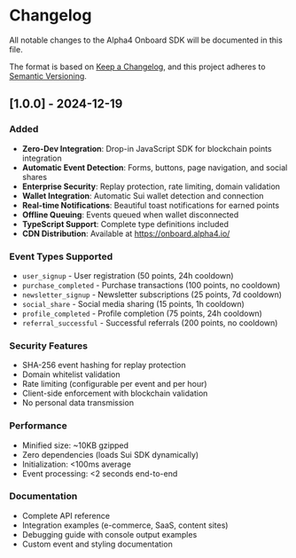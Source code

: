 # Changelog

All notable changes to the Alpha4 Onboard SDK will be documented in this file.

The format is based on [Keep a Changelog](https://keepachangelog.com/en/1.0.0/),
and this project adheres to [Semantic Versioning](https://semver.org/spec/v2.0.0.html).

## [1.0.0] - 2024-12-19

### Added
- **Zero-Dev Integration**: Drop-in JavaScript SDK for blockchain points integration
- **Automatic Event Detection**: Forms, buttons, page navigation, and social shares
- **Enterprise Security**: Replay protection, rate limiting, domain validation
- **Wallet Integration**: Automatic Sui wallet detection and connection
- **Real-time Notifications**: Beautiful toast notifications for earned points
- **Offline Queuing**: Events queued when wallet disconnected
- **TypeScript Support**: Complete type definitions included
- **CDN Distribution**: Available at https://onboard.alpha4.io/

### Event Types Supported
- `user_signup` - User registration (50 points, 24h cooldown)
- `purchase_completed` - Purchase transactions (100 points, no cooldown)
- `newsletter_signup` - Newsletter subscriptions (25 points, 7d cooldown)
- `social_share` - Social media sharing (15 points, 1h cooldown)
- `profile_completed` - Profile completion (75 points, 24h cooldown)
- `referral_successful` - Successful referrals (200 points, no cooldown)

### Security Features
- SHA-256 event hashing for replay protection
- Domain whitelist validation
- Rate limiting (configurable per event and per hour)
- Client-side enforcement with blockchain validation
- No personal data transmission

### Performance
- Minified size: ~10KB gzipped
- Zero dependencies (loads Sui SDK dynamically)
- Initialization: <100ms average
- Event processing: <2 seconds end-to-end

### Documentation
- Complete API reference
- Integration examples (e-commerce, SaaS, content sites)
- Debugging guide with console output examples
- Custom event and styling documentation 